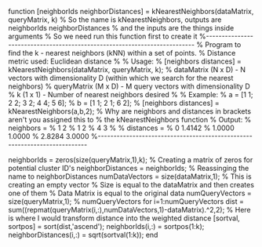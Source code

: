 function [neighborIds neighborDistances] = kNearestNeighbors(dataMatrix, queryMatrix, k)
% So the name is kNearestNeighbors, outputs are neighborIds neighborDistances 
% and the inputs are the things inside arguments
% So we need run this function first to create it
%--------------------------------------------------------------------------
% Program to find the k - nearest neighbors (kNN) within a set of points. 
% Distance metric used: Euclidean distance
% 
% Usage:
% [neighbors distances] = kNearestNeighbors(dataMatrix, queryMatrix, k);
% dataMatrix  (N x D) - N vectors with dimensionality D (within which we search for the nearest neighbors)
% queryMatrix (M x D) - M query vectors with dimensionality D
% k           (1 x 1) - Number of nearest neighbors desired
% 
% Example:
% a = [1 1; 2 2; 3 2; 4 4; 5 6];
% b = [1 1; 2 1; 6 2];
% [neighbors distances] = kNearestNeighbors(a,b,2);
% Why are neighbors and distances in brackets aren't you assigned this to
% the kNearestNeighbors function
% Output:
% neighbors =
%      1     2
%      1     2
%      4     3
% 
% distances =
%          0    1.4142
%     1.0000    1.0000
%     2.8284    3.0000
%--------------------------------------------------------------------------

neighborIds = zeros(size(queryMatrix,1),k);
% Creating a matrix of zeros for potential cluster ID's
neighborDistances = neighborIds;
% Reassinging the name to neighborDistances
numDataVectors = size(dataMatrix,1);
% This is creating an empty vector 
% Size is equal to the dataMatrix and then creates one of them
% Data Matrix is equal to the original data
numQueryVectors = size(queryMatrix,1);
% numQueryVectors
for i=1:numQueryVectors
    dist = sum((repmat(queryMatrix(i,:),numDataVectors,1)-dataMatrix).^2,2);
    % Here is where I would transform distance into the weighted distance
    [sortval, sortpos] = sort(dist,'ascend');
    neighborIds(i,:) = sortpos(1:k);
    neighborDistances(i,:) = sqrt(sortval(1:k));
end
